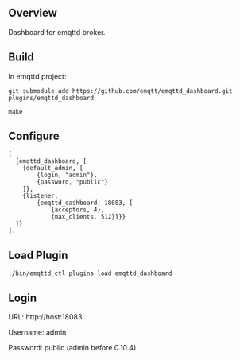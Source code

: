 
## Overview

Dashboard for emqttd broker.

## Build

In emqttd project:

```
git submodule add https://github.com/emqtt/emqttd_dashboard.git plugins/emqttd_dashboard 

make
```

## Configure

```
[
  {emqttd_dashboard, [
    {default_admin, [
        {login, "admin"},
        {password, "public"}
    ]},
    {listener, 
        {emqttd_dashboard, 18083, [
            {acceptors, 4},
            {max_clients, 512}]}}
  ]}
].
```

## Load Plugin

```
./bin/emqttd_ctl plugins load emqttd_dashboard
```

## Login

URL: http://host:18083

Username: admin

Password: public (admin before 0.10.4)


